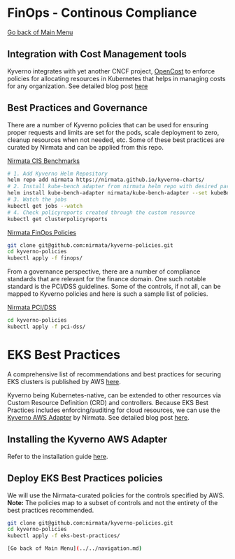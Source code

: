 # FinOps - Continous Compliance

[Go back of Main Menu](../../navigation.md)

## Integration with Cost Management tools
Kyverno integrates with yet another CNCF project, [OpenCost](https://github.com/opencost/opencost) to enforce policies for allocating resources in Kubernetes that helps in managing costs for any organization. See detailed blog post [here](https://nirmata.com/2023/05/24/policy-based-cost-management-in-kubernetes-leveraging-opencost-and-kyverno-for-maximum-efficiency/)


## Best Practices and Governance
There are a number of Kyverno policies that can be used for ensuring proper requests and limits are set for the pods, scale deployment to zero, cleanup resources when not needed, etc. Some of these best practices are curated by Nirmata and can be applied from this repo.

[Nirmata CIS Benchmarks](https://github.com/nirmata/kyverno-charts/tree/main/charts/kube-bench-adapter)
```sh
# 1. Add Kyverno Helm Repository
helm repo add nirmata https://nirmata.github.io/kyverno-charts/
# 2. Install kube-bench adapter from nirmata helm repo with desired parameters.
helm install kube-bench-adapter nirmata/kube-bench-adapter --set kubeBench.name="test-1" --set kubeBench.yaml="job-eks.yaml"
# 3. Watch the jobs
kubectl get jobs --watch
# 4. Check policyreports created through the custom resource
kubectl get clusterpolicyreports
```

[Nirmata FinOps Policies](https://github.com/nirmata/kyverno-policies/tree/main/finops)
```sh
git clone git@github.com:nirmata/kyverno-policies.git
cd kyverno-policies
kubectl apply -f finops/
```


From a governance perspective, there are a number of compliance standards that are relevant for the finance domain. One such notable standard is the PCI/DSS guidelines. Some of the controls, if not all, can be mapped to Kyverno policies and here is such a sample list of policies.

[Nirmata PCI/DSS](https://github.com/nirmata/kyverno-policies/tree/main/pci-dss)
```sh
cd kyverno-policies
kubectl apply -f pci-dss/
```

# EKS Best Practices
A comprehensive list of recommendations and best practices for securing EKS clusters is published by AWS [here](https://aws.github.io/aws-eks-best-practices/security/docs/).

Kyverno being Kubernetes-native, can be extended to other resources via Custom Resource Definition (CRD) and controllers. Because EKS Best Practices includes enforcing/auditing for cloud resources, we can use the [Kyverno AWS Adapter](https://github.com/nirmata/kyverno-aws-adapter) by Nirmata. See detailed blog post [here](https://nirmata.com/2023/04/04/enforcing-security-best-practices-for-amazon-eks-using-kyverno/).

## Installing the Kyverno AWS Adapter
Refer to the installation guide [here](https://github.com/nirmata/kyverno-aws-adapter/blob/main/docs/getting_started.md).

## Deploy EKS Best Practices policies
We will use the Nirmata-curated policies for the controls specified by AWS.
**Note:** The policies map to a subset of controls and not the entirety of the best practices recommended.

```sh
git clone git@github.com:nirmata/kyverno-policies.git
cd kyverno-policies
kubectl apply -f eks-best-practices/

[Go back of Main Menu](../../navigation.md)